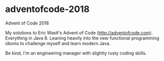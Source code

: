 # adventofcode-2018
Advent of Code 2018

My solutions to Eric Wastl's Advent of Code (http://adventofcode.com). Everything in Java 8. Leaning heavily into the new functional programming idioms to challenge myself and learn modern Java.

Be kind, I'm an engineering manager with slightly rusty coding skills.
